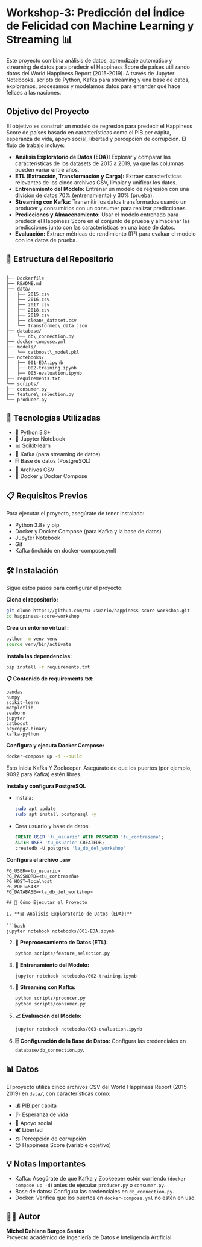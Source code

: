 # Workshop-3: Predicción del Índice de Felicidad con Machine Learning y Streaming 📊  
Este proyecto combina análisis de datos, aprendizaje automático y streaming de datos para predecir el Happiness Score de países utilizando datos del World Happiness Report (2015-2019). A través de Jupyter Notebooks, scripts de Python, Kafka para streaming y una base de datos, exploramos, procesamos y modelamos datos para entender qué hace felices a las naciones. 

## Objetivo del Proyecto
El objetivo es construir un modelo de regresión para predecir el Happiness Score de países basado en características como el PIB per cápita, esperanza de vida, apoyo social, libertad y percepción de corrupción. El flujo de trabajo incluye:

- **Análisis Exploratorio de Datos (EDA):** Explorar y comparar las características de los datasets de 2015 a 2019, ya que las columnas pueden variar entre años.
- **ETL (Extracción, Transformación y Carga):** Extraer características relevantes de los cinco archivos CSV, limpiar y unificar los datos.
- **Entrenamiento del Modelo:** Entrenar un modelo de regresión con una división de datos 70% (entrenamiento) y 30% (prueba).
- **Streaming con Kafka:** Transmitir los datos transformados usando un producer y consumirlos con un consumer para realizar predicciones.
- **Predicciones y Almacenamiento:** Usar el modelo entrenado para predecir el Happiness Score en el conjunto de prueba y almacenar las predicciones junto con las características en una base de datos.
- **Evaluación:** Extraer métricas de rendimiento (R²) para evaluar el modelo con los datos de prueba.

## 📂 Estructura del Repositorio
```

├── Dockerfile                
├── README.md                
├── data/                  
│   ├── 2015.csv
│   ├── 2016.csv
│   ├── 2017.csv
│   ├── 2018.csv
│   ├── 2019.csv
│   ├── clean\_dataset.csv
│   └── transformed\_data.json
├── database/
│   └── db\_connection.py
├── docker-compose.yml
├── models/
│   └── catboost\_model.pkl
├── notebooks/
│   ├── 001-EDA.ipynb
│   ├── 002-training.ipynb
│   ├── 003-evaluation.ipynb
├── requirements.txt
└── scripts/
├── consumer.py
├── feature\_selection.py
└── producer.py

````

## 🚀 Tecnologías Utilizadas

- 🐍 Python 3.8+
- 📓 Jupyter Notebook
- 📊 Scikit-learn
- 📡 Kafka (para streaming de datos)
- 🗄️ Base de datos (PostgreSQL)
- 📄 Archivos CSV
- 🐳 Docker y Docker Compose

## 📋 Requisitos Previos

Para ejecutar el proyecto, asegúrate de tener instalado:

- Python 3.8+ y pip
- Docker y Docker Compose (para Kafka y la base de datos)
- Jupyter Notebook
- Git
- Kafka (incluido en docker-compose.yml)

## 🛠️ Instalación

Sigue estos pasos para configurar el proyecto:

**Clona el repositorio:**
```bash
git clone https://github.com/tu-usuario/happiness-score-workshop.git
cd happiness-score-workshop
````

**Crea un entorno virtual :**

```bash
python -m venv venv
source venv/bin/activate 
```

**Instala las dependencias:**

```bash
pip install -r requirements.txt
```

**📋 Contenido de requirements.txt:**

```
pandas
numpy
scikit-learn
matplotlib
seaborn
jupyter
catboost
psycopg2-binary
kafka-python
```

**Configura y ejecuta Docker Compose:**

```bash
docker-compose up -d --build
```

Esto inicia Kafka Y Zookeeper. Asegúrate de que los puertos (por ejemplo, 9092 para Kafka) estén libres.

**Instala y configura PostgreSQL**
   - Instala:  
     ```bash
     sudo apt update
     sudo apt install postgresql -y
     ```
   - Crea usuario y base de datos:
     ```sql
     CREATE USER 'tu_usuario' WITH PASSWORD 'tu_contraseña';
     ALTER USER 'tu_usuario' CREATEDB;
     createdb -U postgres 'la_db_del_workshop'
     ```

**Configura el archivo `.env`**
   ```
   PG_USER=<tu_usuario>
   PG_PASSWORD=<tu_contraseña>
   PG_HOST=localhost
   PG_PORT=5432
   PG_DATABASE=<la_db_del_workshop>

## 🎯 Cómo Ejecutar el Proyecto

1. **📊 Análisis Exploratorio de Datos (EDA):**

   ```bash
   jupyter notebook notebooks/001-EDA.ipynb
   ```

2. **🧹 Preprocesamiento de Datos (ETL):**

   ```bash
   python scripts/feature_selection.py
   ```

3. **🤖 Entrenamiento del Modelo:**

   ```bash
   jupyter notebook notebooks/002-training.ipynb
   ```

4. **📡 Streaming con Kafka:**

   ```bash
   python scripts/producer.py
   python scripts/consumer.py
   ```

5. **📈 Evaluación del Modelo:**

   ```bash
   jupyter notebook notebooks/003-evaluation.ipynb
   ```

6. **🗄️ Configuración de la Base de Datos:**
   Configura las credenciales en `database/db_connection.py`.

## 📊 Datos

El proyecto utiliza cinco archivos CSV del World Happiness Report (2015-2019) en `data/`, con características como:

* 💰 PIB per cápita
* 🩺 Esperanza de vida
* 🤝 Apoyo social
* 🕊️ Libertad
* ⚖️ Percepción de corrupción
* 😊 Happiness Score (variable objetivo)

## 💡 Notas Importantes

* Kafka: Asegúrate de que Kafka y Zookeeper estén corriendo (`docker-compose up -d`) antes de ejecutar `producer.py` o `consumer.py`.
* Base de datos: Configura las credenciales en `db_connection.py`. 
* Docker: Verifica que los puertos en `docker-compose.yml` no estén en uso.
## 🧑‍💻 Autor

**Michel Dahiana Burgos Santos**  
Proyecto académico de Ingeniería de Datos e Inteligencia Artificial
